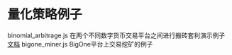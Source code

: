 # 量化策略例子

binomial_arbitrage.js 在两个不同数字货币交易平台之间进行搬砖套利演示例子 [文档](http://www.quantbot.org/#/)
bigone_miner.js BigOne平台上交易挖矿的例子
